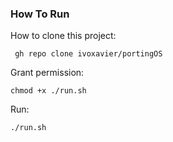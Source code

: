 ### How To Run

How to clone this project:

     gh repo clone ivoxavier/portingOS

Grant permission:

    chmod +x ./run.sh

Run:

    ./run.sh